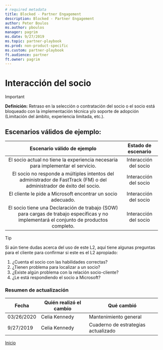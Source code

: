 ```yaml
---
# required metadata
title: Blocked - Partner Engagement
description: Blocked - Partner Engagement
author: Peter Boulos
ms.author: pboulos
manager: pagrim
ms.date: 9/27/2019
ms.topic: partner-playbook 
ms.prod: non-product-specific 
ms.custom: partner-playbook 
ft.audience: partner
ft.owner: pagrim
---
```


# Interacción del socio

> [!IMPORTANT]
> **Definición:** Retraso en la selección o contratación del socio o el socio está bloqueado con la implementación técnica y/o soporte de adopción (Limitación del ámbito, experiencia limitada, etc.).

## Escenarios válidos de ejemplo:

| Escenario válido de ejemplo | Estado de escenario |
| :--: | :--: |
| El socio actual no tiene la experiencia necesaria para implementar el servicio. | Interacción del socio |
| El socio no responde a múltiples intentos del administrador de FastTrack (FM) o del administrador de éxito del socio. | Interacción del socio |
| El cliente le pide a Microsoft encontrar un socio adecuado. | Interacción del socio |
| El socio tiene una Declaración de trabajo (SOW) para cargas de trabajo específicas y no implementará el conjunto de productos completo. | Interacción del socio |

> [!TIP]
> Si aún tiene dudas acerca del uso de este L2, aquí tiene algunas preguntas para el cliente para confirmar si este es el L2 apropiado:
>    1. ¿Cuenta el socio con las habilidades correctas?
>    2. ¿Tienen problema para localizar a un socio?
>    3. ¿Existe algún problema con la relación socio-cliente?
>    4. ¿Le está respondiendo el socio a Microsoft?

###  Resumen de actualización

|Fecha|Quién realizó el cambio|Qué cambió|
|---------|---------------|----------------------------|
|03/26/2020| Celia Kennedy| Mantenimiento general|
|9/27/2019| Celia Kennedy| Cuaderno de estrategias actualizado|

[Inicio](http://partner-docs.microsoft.com)
